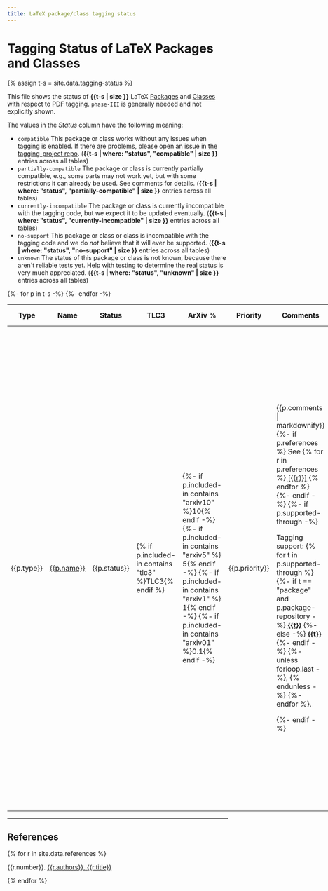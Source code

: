 ```yaml
---
title: LaTeX package/class tagging status
---
```

<style>
td.compatible {background-color: #DDFFDD55;font-weight:bold;}
td.partially-compatible {background-color: #FFFFDD55;font-weight:bold;}
td.no-support {background-color: #FFDDDD55;font-weight:bold;}
td.currently-incompatible {font-weight:bold;}
td.unknown {background-color: #FFEE9955;font-weight:bold;}
td.date {white-space: nowrap;font-size:90%;}
.markdown-body table tr { vertical-align: baseline;}
.markdown-body table thead tr { border-bottom: solid thick black;}
.markdown-body table p { margin-bottom: 0pt;}
</style>
<script src="sorttable.js"></script>



# Tagging Status of LaTeX Packages and Classes

{% assign t-s = site.data.tagging-status %}

This file shows the status of **{{t-s | size }}** LaTeX [Packages](#packages) and [Classes](#classes)
with respect to PDF tagging. `phase-III` is generally needed and not explicitly shown.

The values in the *Status* column have the following meaning:

- `compatible` This package or class works without any issues when tagging is enabled. If there are problems, please open an issue in [the tagging-project repo](https://github.com/latex3/tagging-project/issues). (**{{t-s | where: "status", "compatible" | size }}** entries across all tables)
- `partially-compatible` The package or class is currently partially compatible, e.g., some parts may not work yet, but with some restrictions it can already be used. See comments for details. (**{{t-s | where: "status", "partially-compatible" | size }}** entries across all tables)
- `currently-incompatible` The package or class is currently incompatible with the tagging code, but we expect it to be updated eventually. (**{{t-s | where: "status", "currently-incompatible" | size }}** entries across all tables)
- `no-support` This package or class or class is incompatible with the tagging code and we do *not* believe that it will ever be supported. (**{{t-s | where: "status", "no-support" | size }}** entries across all tables)
- `unknown` The status of this package or class is not known, because there aren't reliable tests yet. Help with testing to determine the real status is very much appreciated. (**{{t-s | where: "status", "unknown" | size }}** entries across all tables)


<table class="sortable" style="display:table   ;width:100%">
<thead>
<tr>
<th>Type</th>
<th>Name</th>
<th>Status</th>
<th>TLC3</th>
<th>ArXiv %</th>
<th>Priority</th>
<th>Comments</th>
<th>Relevant issue(s)</th>
<th>Tasks</th>
<th>Last updated</th>
</tr>
</thead>
<tbody>
{%- for p in t-s -%}
<tr>
<td>{{p.type}}</td>
<td class="{{p.status}}"><a href="https://ctan.org/pkg/
{%- if p.ctan-pkg -%}{{p.ctan-pkg}}{%- else -%}{{p.name}}{%- endif -%}
">{{p.name}}</a></td>
<td class="{{p.status}}"  sorttable_customkey="
{%- if p.status == "partially-compatible" %}compatible-partial{% else %}{{p.status}}{% endif -%}
">{{p.status}}</td>
<td>{% if p.included-in contains "tlc3" %}TLC3{% endif %}</td>
<td>
{%- if p.included-in contains "arxiv10" %}10{% endif -%}
{%- if p.included-in contains "arxiv5" %} 5{% endif -%}
{%- if p.included-in contains "arxiv1" %} 1{% endif -%}
{%- if p.included-in contains "arxiv01" %}0.1{% endif -%}
</td>
<td>{{p.priority}}</td>
<td>
{{p.comments | markdownify}}
{%- if p.references %}
See 
{% for r in p.references %}
<a href="#ref{{r}}">[{{r}}]</a>
{% endfor %}
{%- endif -%}
{%- if p.supported-through -%}
<p>Tagging support:
{% for t in p.supported-through %}
{%- if t == "package" and p.package-repository -%}
<a href="{{p.package-repository}}"><b>{{t}}</b></a>
{%- else -%}
<b>{{t}}</b>
{%- endif -%}
{%- unless forloop.last -%}, {% endunless -%}
{%- endfor %}.</p>
{%- endif -%}
</td>
<td>
{%- if p.issues -%}
{% for i in p.issues %}
<a href="https://github.com/latex3/tagging-project/issues/{{i}}">#{{i}}</a>
{% endfor %}
{%- endif -%}
{% if p.related-issues %}
{%- if p.issues -%}<br/>{%- endif -%}
Related:
{% for i in p.related-issues %}
<a href="https://github.com/latex3/tagging-project/issues/{{i}}">#{{i}}</a>
{% endfor %}
{% endif %}
{% if p.external-issues %}
{%- if p.issues or p.related-issues -%}<br/>{%- endif -%}
Other:
{% for u in p.external-issues %}
{%- assign ltext = u | replace: "issues/", "" | replace: "-/","" | split: "/" -%}
<a href="{{u}}">{{ltext | slice: -2}}/{{ltext | slice: -1}}</a>
{% endfor %}
{% endif %}
{% if p.tests %}
<a href="{{ site.github.repository_url }}/tree/main/tagging-status/testfiles/{{p.name}}/">test(s)</a>
{% endif %}
</td>
<td>
{{p.tasks | markdownify}}
</td>
<td class="date">{{p.updated}}</td>
</tr>
{%- endfor -%}


</tbody>
</table>


----


## References

{% for r in site.data.references %}
<p id="ref{{r.number}}"><span>{{r.number}}. </span> <a href="{{r.url}}"><span>{{r.authors}}.</span> <span>{{r.title}}</span></a></p>
{% endfor %}

